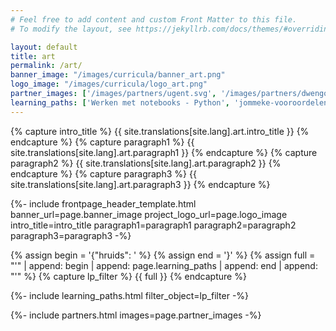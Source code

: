 ```yaml
---
# Feel free to add content and custom Front Matter to this file.
# To modify the layout, see https://jekyllrb.com/docs/themes/#overriding-theme-defaults

layout: default
title: art
permalink: /art/
banner_image: "/images/curricula/banner_art.png"
logo_image: "/images/curricula/logo_art.png"
partner_images: ['/images/partners/ugent.svg', '/images/partners/dwengo.svg']
learning_paths: ['Werken met notebooks - Python', 'jommeke-vooroordelen-van-ai']
---
```


{% capture intro_title %} {{ site.translations[site.lang].art.intro_title }} {% endcapture %}
{% capture paragraph1 %} {{ site.translations[site.lang].art.paragraph1 }} {% endcapture %}
{% capture paragraph2 %} {{ site.translations[site.lang].art.paragraph2 }} {% endcapture %}
{% capture paragraph3 %} {{ site.translations[site.lang].art.paragraph3 }} {% endcapture %}


{%- include frontpage_header_template.html banner_url=page.banner_image project_logo_url=page.logo_image
intro_title=intro_title
paragraph1=paragraph1
paragraph2=paragraph2
paragraph3=paragraph3
-%}


{% assign begin = '{"hruids": ' %}
{% assign end = '}' %}
{% assign full = "'" | append: begin | append: page.learning_paths | append: end | append: "'" %}
{% capture lp_filter %} {{ full }} {% endcapture %}

{%- include learning_paths.html filter_object=lp_filter -%}

{%- include partners.html images=page.partner_images -%}
